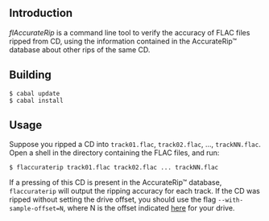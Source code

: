 Introduction
------------

*flAccurateRip* is a command line tool to verify the accuracy of FLAC files
ripped from CD, using the information contained in the AccurateRip™ database
about other rips of the same CD.

Building
--------

    $ cabal update
    $ cabal install

Usage
-----

Suppose you ripped a CD into `track01.flac`, `track02.flac`, ...,
`trackNN.flac`. Open a shell in the directory containing the FLAC files, and
run:

    $ flaccuraterip track01.flac track02.flac ... trackNN.flac

If a pressing of this CD is present in the AccurateRip™ database,
`flaccuraterip` will output the ripping accuracy for each track. If the CD was
ripped without setting the drive offset, you should use the flag
`--with-sample-offset=N`, where N is the offset indicated [here][offsets] for
your drive.

  [offsets]:  http://accuraterip.com/driveoffsets.htm
              "http://accuraterip.com/driveoffsets.htm"
